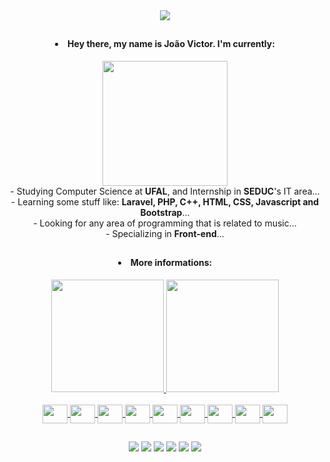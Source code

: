 
<div align="center">

  <img src="https://cdn.discordapp.com/attachments/886361612125085716/996844324815917076/giphy_1.gif">
  
  ##
  <h4><li>Hey there, my name is <b>João Victor</b>. I'm currently:</li></h4>
   
</div>

<div align="center">
  <img height="200" width="200" src="https://cdn.discordapp.com/attachments/886361612125085716/996869759188619314/hacker.jpg">
  <div>- Studying Computer Science at <b>UFAL</b>, and Internship in <b>SEDUC</b>'s IT area...</div>
  <div>- Learning some stuff like: <b>Laravel, PHP, C++, HTML, CSS, Javascript and Bootstrap</b>...</div>
  <div>- Looking for any area of programming that is related to music...</div>
  <div>- Specializing in <b>Front-end</b>...</div>
</div>

##

<div align="center" style="text-decoration:none;">

  <h4><li>More informations:</li></h4>
  
  <a href="https://github.com/Jvictor-7">
  <img height="180em" src="https://github-readme-stats.vercel.app/api?username=Jvictor-7&show_icons=true&theme=tokyonight&include_all_commits=true&count_private=true"/>
  <img height="180em" src="https://github-readme-stats.vercel.app/api/top-langs/?username=Jvictor-7&layout=compact&langs_count=7&theme=tokyonight"/>

</div>

<div align="center" style="display: inline_block"><br>
  <img align="center" height="30" width="40" src="https://cdn.jsdelivr.net/gh/devicons/devicon/icons/php/php-original.svg" />
  <img align="center" height="30" width="40" src="https://cdn.jsdelivr.net/gh/devicons/devicon/icons/html5/html5-original.svg" />
  <img align="center" height="30" width="40" src="https://cdn.jsdelivr.net/gh/devicons/devicon/icons/css3/css3-original.svg" />
  <img align="center" height="30" width="40" src="https://cdn.jsdelivr.net/gh/devicons/devicon/icons/elixir/elixir-original.svg" />
  <img align="center" height="30" width="40" src="https://cdn.jsdelivr.net/gh/devicons/devicon/icons/javascript/javascript-original.svg" />
  <img align="center" height="30" width="40" src="https://cdn.jsdelivr.net/gh/devicons/devicon/icons/c/c-original.svg" />
  <img align="center" height="30" width="40" src="https://cdn.jsdelivr.net/gh/devicons/devicon/icons/python/python-original.svg" />
  <img align="center" height="30" width="40" src="https://cdn.jsdelivr.net/gh/devicons/devicon/icons/laravel/laravel-plain.svg" />
  <img align="center" height="30" width="40" src="https://cdn.jsdelivr.net/gh/devicons/devicon/icons/bootstrap/bootstrap-original.svg" />
</div>

##

<div align="center">
  <a href="https://www.youtube.com/channel/UC6ZBG3yRjbaSPzV0NDIpB3Q"><img src="https://img.shields.io/badge/YouTube-FF0000?style=for-the-badge&logo=youtube&logoColor=white"></a>
  <a href="https://www.twitch.tv/jauu7"><img src="https://img.shields.io/badge/Twitch-9146FF?style=for-the-badge&logo=twitch&logoColor=white"></a>
  <a href="https://www.instagram.com/jvictor__7/"><img src="https://img.shields.io/badge/Instagram-E4405F?style=for-the-badge&logo=instagram&logoColor=white"></a>
  <a href="https://discordapp.com/users/Jvcl_7#7083"><img src="https://img.shields.io/badge/Discord-7289DA?style=for-the-badge&logo=discord&logoColor=white"></a>
  <a href="https://steamcommunity.com/id/linkk___/"><img src="https://img.shields.io/badge/Steam-000000?style=for-the-badge&logo=steam&logoColor=white"></a>
  <a href="jvcl@ic.ufal.br"><img src="https://img.shields.io/badge/Gmail-D14836?style=for-the-badge&logo=gmail&logoColor=white"></a>
</div>
